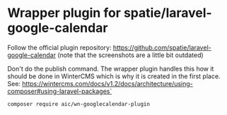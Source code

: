 # Wrapper plugin for spatie/laravel-google-calendar
Follow the official plugin repository: https://github.com/spatie/laravel-google-calendar (note that the screenshots are a little bit outdated)

Don't do the publish command. The wrapper plugin handles this how it should be done in WinterCMS which is why it is created in the first place. See: https://wintercms.com/docs/v1.2/docs/architecture/using-composer#using-laravel-packages`

`composer require aic/wn-googlecalendar-plugin`
